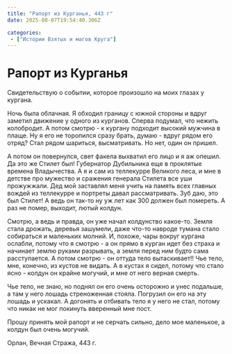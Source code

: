 ```yaml
---
title: "Рапорт из Курганья, 443 г"
date: 2025-08-07T19:54:40.306Z

categories:
 - ["Истории Взятых и магов Круга"]
---
```


Рапорт из Курганья
==================

Свидетельствую о событии, которое произошло на моих глазах у кургана.

Ночь была облачная. Я обходил границу с южной стороны и вдруг заметил
движение у одного из курганов. Сперва подумал, что нежить колобродит. А
потом смотрю - к кургану подходит высокий мужчина в плаще. Ну я его не
торопился сразу брать, думаю - вдруг рядом его отряд? Стал рядом
шариться, высматривать. Но нет, один он пришел.

А потом он повернулся, свет факела выхватил его лицо и я аж опешил. Да
это же Стилет был! Губернатор Дубильника еще в проклятые времена
Владычества. А я и сам из теллекурре Великого леса, и мне в детстве про
мужество и сражения генерала Стилета все уши прожужжали. Дед мой
заставлял меня учить на память всех главных вождей из теллекурре и
портреты давал рассматривать. Зуб даю, это был Стилет! А ведь он так-то
ну уж лет как 300 должен был помереть. А раз не помер, выходит, лютый
колдун.

Смотрю, а ведь и правда, он уже начал колдунство какое-то. Земля стала
дрожать, деревья зашумели, даже что-то навроде тумана стало собираться и
маленьких молний. И, похоже, чары вокруг кургана ослабли, потому что я
смотрю - а он прямо в курган идет без страха и начинает землю руками
разрывать, а земля перед ним будто сама расступается. А потом смотрю -
он оттуда тело вытаскивает!! Чье тело, мне, конечно, из кустов не
видать. А в кустах я сидел, потому что стало ясно - колдун он крайне
могучий, и мне от него верная смерть.

Чье тело, не знаю, но поднял он его очень осторожно и унес подальше, а
там у него лошадь стреноженная стояла. Погрузил он его на эту лошадь и
ускакал. А догонять и отбивать тело я у него не стал, потому что никак
не мог покинуть вверенный мне пост.

Прошу принять мой рапорт и не серчать сильно, дело мое маленькое, а
колдун был очень могучий.

Орлан, Вечная Стража, 443 г.
